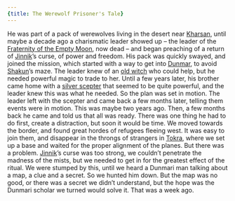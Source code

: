 ```yaml
---
{title: The Werewolf Prisoner's Tale}
---
```

He was part of a pack of werewolves living in the desert near [Kharsan](<../../../gazetteer/greater-dunmar/dunmari-basin/kharsan.md>), until maybe a decade ago a charismatic leader showed up – the leader of the [Fraternity of the Empty Moon](<../../../groups/fraternity-of-the-empty-moon.md>), now dead – and began preaching of a return of [Jinnik](<../../../cosmology/gods/high-gods/jinnik.md>)’s curse, of power and freedom. His pack was quickly swayed, and joined the mission, which started with a way to get into [Dunmar](<../../../gazetteer/greater-dunmar/realms/dunmar/dunmar.md>), to avoid [Shakun](<../../../cosmology/gods/incorporeal-gods/dunmari-pantheon/shakun.md>)’s maze. The leader knew of an [old witch](<../../../people/fey/agata.md>) who could help, but he needed powerful magic to trade to her. Until a few years later, his brother came home with a [silver scepter](<../../../things/artifacts-of-power/scepter-of-command.md>) that seemed to be quite powerful, and the leader knew this was what he needed. So the plan was set in motion. The leader left with the scepter and came back a few months later, telling them events were in motion. This was maybe two years ago. Then, a few months back he came and told us that all was ready. There was one thing he had to do first, create a distraction, but soon it would be time. We moved towards the border, and found great hordes of refugees fleeing west. It was easy to join them, and disappear in the throngs of strangers in [Tokra](<../../../gazetteer/greater-dunmar/realms/dunmar/central-dunmar/tokra/tokra.md>), where we set up a base and waited for the proper alignment of the planes. But there was a problem. [Jinnik](<../../../cosmology/gods/high-gods/jinnik.md>)’s curse was too strong, we couldn’t penetrate the madness of the mists, but we needed to get in for the greatest effect of the ritual. We were stumped by this, until we heard a Dunmari man talking about a map, a clue and a secret. So we hunted him down. But the map was no good, or there was a secret we didn’t understand, but the hope was the Dunmari scholar we turned would solve it. That was a week ago. 